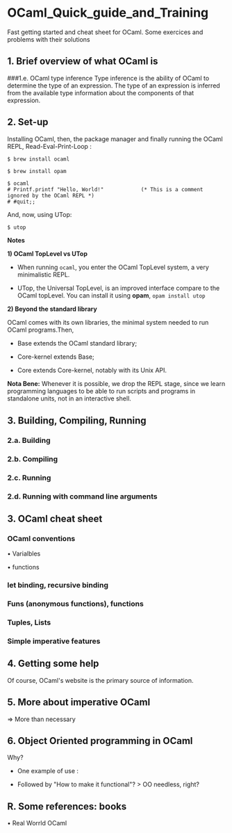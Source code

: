# OCaml_Quick_guide_and_Training
Fast getting started and cheat sheet for OCaml. Some exercices and problems with their solutions

## 1. Brief overview of what OCaml is

###1.e. OCaml type inference
Type inference is the ability of OCaml to determine the type of an expression. The type of an expression is inferred from the available type information about the components of that expression.


## 2. Set-up

Installing OCaml, then, the package manager and finally running the OCaml REPL, Read-Eval-Print-Loop :
```shell
$ brew install ocaml

$ brew install opam

$ ocaml
# Printf.printf "Hello, World!"            (* This is a comment ignored by the OCaml REPL *)
# #quit;;
```
And, now, using UTop:
```OCAML
$ utop
```
**Notes**

**1) OCaml TopLevel vs UTop**

- When running ```ocaml```, you enter the OCaml TopLevel system, a very minimalistic REPL.

- UTop, the Universal TopLevel, is an improved interface compare to the OCaml topLevel. You can install it using __opam__,
```opam install utop```

**2) Beyond the standard library**

OCaml comes with its own libraries, the minimal system needed to run OCaml programs.Then,

- Base extends the OCaml standard library;

- Core-kernel extends Base;

- Core extends Core-kernel, notably with its Unix API.

**Nota Bene:** Whenever it is possible, we drop the REPL stage, since we learn programming languages to be able to run scripts and programs in standalone units, not in an interactive shell.





## 3. Building, Compiling, Running

### 2.a. Building


### 2.b. Compiling

### 2.c. Running

### 2.d. Running with command line arguments





## 3. OCaml cheat sheet

### OCaml conventions

• Varialbles

• functions


### let binding, recursive binding

### Funs (anonymous functions), functions

### Tuples, Lists

### Simple imperative features





## 4. Getting some help

Of course, OCaml's website is the primary source of information.



## 5. More about imperative OCaml
=> More than necessary



## 6. Object Oriented programming in OCaml
Why?

- One example of use :

- Followed by "How to make it functional"? > OO needless, right?





## R. Some references: books

• Real Worrld OCaml
